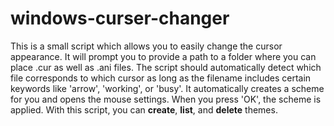 # windows-curser-changer
This is a small script which allows you to easily change the cursor appearance. It will prompt you to provide a path to a folder where you can place .cur as well as .ani files. The script should automatically detect which file corresponds to which cursor as long as the filename includes certain keywords like 'arrow', 'working', or 'busy'. It automatically creates a scheme for you and opens the mouse settings. When you press 'OK', the scheme is applied. With this script, you can **create**, **list**, and **delete** themes.
